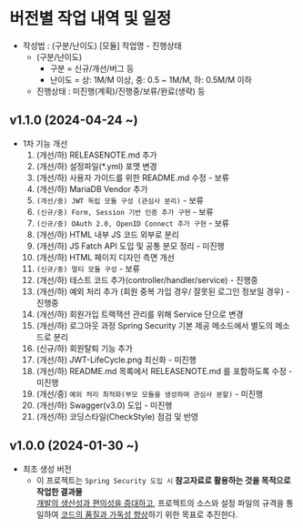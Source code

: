 # 버전별 작업 내역 및 일정
- 작성법 : (구분/난이도) [모듈] 작업명 - 진행상태
    - (구분/난이도)
        - 구분 = 신규/개선/버그 등
        - 난이도 = 상: 1M/M 이상, 중: 0.5 ~ 1M/M, 하: 0.5M/M 이하
    - 진행상태 : 미진행(계획)/진행중/보류/완료(생략) 등

## v1.1.0 (2024-04-24 ~)
- 1차 기능 개선
  1. (개선/하) RELEASENOTE.md 추가
  1. (개선/하) 설정파일(*.yml) 포맷 변경
  1. (개선/하) 사용자 가이드를 위한 README.md 수정 - 보류
  1. (개선/하) MariaDB Vendor 추가
  1. `(개선/중) JWT 독립 모듈 구성 (관심사 분리)` - 보류
  1. `(신규/중) Form, Session 기반 인증 추가 구현` - 보류
  1. `(신규/중) OAuth 2.0, OpenID Connect 추가 구현` - 보류
  1. (개선/하) HTML 내부 JS 코드 외부로 분리
  1. (개선/하) JS Fatch API 도입 및 공통 분모 정리 - 미진행
  1. (개선/하) HTML 페이지 디자인 측면 개선
  1. `(신규/중) 멀티 모듈 구성` - 보류
  1. (개선/하) 테스트 코드 추가(controller/handler/service) - 진행중
  1. (개선/하) 예외 처리 추가 (회원 중복 가입 경우/ 잘못된 로그인 정보일 경우) - 진행중
  1. (개선/하) 회원가입 트랙잭션 관리를 위해 Service 단으로 변경
  1. (개선/하) 로그아웃 과정 Spring Security 기본 제공 메소드에서 별도의 메소드로 분리
  1. (신규/하) 회원탈퇴 기능 추가
  1. (개선/하) JWT-LifeCycle.png 최신화 - 미진행
  1. (개선/하) README.md 목록에서 RELEASENOTE.md 를 포함하도록 수정 - 미진행
  1. (개선/중) `예외 처리 최적화(부모 모듈을 생성하여 관심사 분할)` - 미진행
  1. (개선/하) Swagger(v3.0) 도입 - 미진행
  1. (개선/하) 코딩스타일(CheckStyle) 점검 및 반영

## v1.0.0 (2024-01-30 ~)
- 최초 생성 버전
  - 이 프로젝트는 `Spring Security 도입 시` **참고자료로 활용하는 것을 목적으로 작업한 결과물** \
    <u>개발의 생산성과 편의성을 증대하고</u>, 프로젝트의 소스와 설정 파일의 규격을 통일하여 <u>코드의 품질과 가독성 향상</u>하기 위한 목표로 추진한다. 


